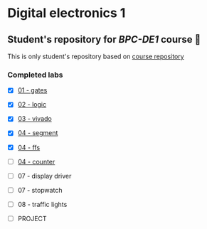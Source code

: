 # Digital electronics 1

## Student's repository for *BPC-DE1* course :ghost:

This is only student's repository based on [course repository](https://github.com/tomas-fryza/digital-electronics-1)

### Completed labs
 - [x] [01 - gates](https://github.com/R4sp1/digital-electronics-1/blob/main/labs/01-gates/assignment.md)
 - [x] [02 - logic](https://github.com/R4sp1/digital-electronics-1/blob/main/labs/02-logic/assignment.md)
 - [x] [03 - vivado](https://github.com/R4sp1/digital-electronics-1/blob/main/labs/03-vivado/assignment.md)
 - [x] [04 - segment](https://github.com/R4sp1/digital-electronics-1/blob/main/labs/04-segment/assignment.md)
 - [x] [04 - ffs](https://github.com/R4sp1/digital-electronics-1/blob/main/labs/05-ffs/assignment.md)
 - [ ] [04 - counter](https://github.com/R4sp1/digital-electronics-1/blob/main/labs/06-counter/assignment.md)
 - [ ] 07 - display driver
 - [ ] 07 - stopwatch
 - [ ] 08 - traffic lights
 - [ ] PROJECT
 


